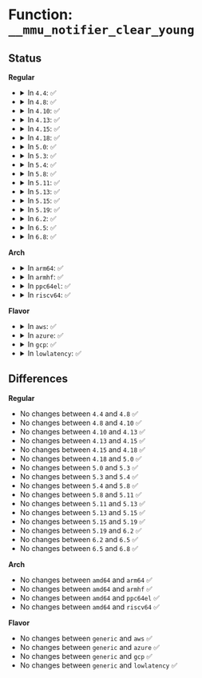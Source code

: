 # Function: <code>__mmu_notifier_clear_young</code>

## Status
<b>Regular</b>
<ul>
<li>
<details>
<summary>In <code>4.4</code>: ✅</summary>

```c
int __mmu_notifier_clear_young(struct mm_struct *mm, long unsigned int start, long unsigned int end);
```

**Collision:** Unique Global

**Inline:** No

**Transformation:** False

**Instances:**

```
In mm/mmu_notifier.c (ffffffff811e3f70)
Location: mm/mmu_notifier.c:126
Inline: False
Direct callers:
  - mm/page_idle.c:page_idle_clear_pte_refs_one
  - mm/page_idle.c:page_idle_clear_pte_refs_one
```
**Symbols:**

```
ffffffff811e3f70-ffffffff811e3ff5: __mmu_notifier_clear_young (STB_GLOBAL)
```
</details>
</li>
<li>
<details>
<summary>In <code>4.8</code>: ✅</summary>

```c
int __mmu_notifier_clear_young(struct mm_struct *mm, long unsigned int start, long unsigned int end);
```

**Collision:** Unique Global

**Inline:** No

**Transformation:** False

**Instances:**

```
In mm/mmu_notifier.c (ffffffff81202a00)
Location: mm/mmu_notifier.c:126
Inline: False
Direct callers:
  - mm/page_idle.c:page_idle_clear_pte_refs_one
  - mm/page_idle.c:page_idle_clear_pte_refs_one
```
**Symbols:**

```
ffffffff81202a00-ffffffff81202a8c: __mmu_notifier_clear_young (STB_GLOBAL)
```
</details>
</li>
<li>
<details>
<summary>In <code>4.10</code>: ✅</summary>

```c
int __mmu_notifier_clear_young(struct mm_struct *mm, long unsigned int start, long unsigned int end);
```

**Collision:** Unique Global

**Inline:** No

**Transformation:** False

**Instances:**

```
In mm/mmu_notifier.c (ffffffff81214840)
Location: mm/mmu_notifier.c:126
Inline: False
Direct callers:
  - mm/page_idle.c:page_idle_clear_pte_refs_one
  - mm/page_idle.c:page_idle_clear_pte_refs_one
```
**Symbols:**

```
ffffffff81214840-ffffffff812148cc: __mmu_notifier_clear_young (STB_GLOBAL)
```
</details>
</li>
<li>
<details>
<summary>In <code>4.13</code>: ✅</summary>

```c
int __mmu_notifier_clear_young(struct mm_struct *mm, long unsigned int start, long unsigned int end);
```

**Collision:** Unique Global

**Inline:** No

**Transformation:** False

**Instances:**

```
In mm/mmu_notifier.c (ffffffff8121fcc0)
Location: mm/mmu_notifier.c:127
Inline: False
Direct callers:
  - mm/page_idle.c:page_idle_clear_pte_refs_one
  - mm/page_idle.c:page_idle_clear_pte_refs_one
```
**Symbols:**

```
ffffffff8121fcc0-ffffffff8121fd48: __mmu_notifier_clear_young (STB_GLOBAL)
```
</details>
</li>
<li>
<details>
<summary>In <code>4.15</code>: ✅</summary>

```c
int __mmu_notifier_clear_young(struct mm_struct *mm, long unsigned int start, long unsigned int end);
```

**Collision:** Unique Global

**Inline:** No

**Transformation:** False

**Instances:**

```
In mm/mmu_notifier.c (ffffffff8123aee0)
Location: mm/mmu_notifier.c:127
Inline: False
Direct callers:
  - mm/page_idle.c:page_idle_clear_pte_refs_one
  - mm/page_idle.c:page_idle_clear_pte_refs_one
```
**Symbols:**

```
ffffffff8123aee0-ffffffff8123af6b: __mmu_notifier_clear_young (STB_GLOBAL)
```
</details>
</li>
<li>
<details>
<summary>In <code>4.18</code>: ✅</summary>

```c
int __mmu_notifier_clear_young(struct mm_struct *mm, long unsigned int start, long unsigned int end);
```

**Collision:** Unique Global

**Inline:** No

**Transformation:** False

**Instances:**

```
In mm/mmu_notifier.c (ffffffff8125e420)
Location: mm/mmu_notifier.c:127
Inline: False
Direct callers:
  - mm/page_idle.c:page_idle_clear_pte_refs_one
  - mm/page_idle.c:page_idle_clear_pte_refs_one
```
**Symbols:**

```
ffffffff8125e420-ffffffff8125e4ab: __mmu_notifier_clear_young (STB_GLOBAL)
```
</details>
</li>
<li>
<details>
<summary>In <code>5.0</code>: ✅</summary>

```c
int __mmu_notifier_clear_young(struct mm_struct *mm, long unsigned int start, long unsigned int end);
```

**Collision:** Unique Global

**Inline:** No

**Transformation:** False

**Instances:**

```
In mm/mmu_notifier.c (ffffffff81272ca0)
Location: mm/mmu_notifier.c:120
Inline: False
Direct callers:
  - mm/page_idle.c:page_idle_clear_pte_refs_one
  - mm/page_idle.c:page_idle_clear_pte_refs_one
```
**Symbols:**

```
ffffffff81272ca0-ffffffff81272d2b: __mmu_notifier_clear_young (STB_GLOBAL)
```
</details>
</li>
<li>
<details>
<summary>In <code>5.3</code>: ✅</summary>

```c
int __mmu_notifier_clear_young(struct mm_struct *mm, long unsigned int start, long unsigned int end);
```

**Collision:** Unique Global

**Inline:** No

**Transformation:** False

**Instances:**

```
In mm/mmu_notifier.c (ffffffff8128e480)
Location: mm/mmu_notifier.c:118
Inline: False
Direct callers:
  - mm/page_idle.c:page_idle_clear_pte_refs_one
  - mm/page_idle.c:page_idle_clear_pte_refs_one
```
**Symbols:**

```
ffffffff8128e480-ffffffff8128e517: __mmu_notifier_clear_young (STB_GLOBAL)
```
</details>
</li>
<li>
<details>
<summary>In <code>5.4</code>: ✅</summary>

```c
int __mmu_notifier_clear_young(struct mm_struct *mm, long unsigned int start, long unsigned int end);
```

**Collision:** Unique Global

**Inline:** No

**Transformation:** False

**Instances:**

```
In mm/mmu_notifier.c (ffffffff8129e060)
Location: mm/mmu_notifier.c:112
Inline: False
Direct callers:
  - mm/page_idle.c:page_idle_clear_pte_refs_one
  - mm/page_idle.c:page_idle_clear_pte_refs_one
```
**Symbols:**

```
ffffffff8129e060-ffffffff8129e0fa: __mmu_notifier_clear_young (STB_GLOBAL)
```
</details>
</li>
<li>
<details>
<summary>In <code>5.8</code>: ✅</summary>

```c
int __mmu_notifier_clear_young(struct mm_struct *mm, long unsigned int start, long unsigned int end);
```

**Collision:** Unique Global

**Inline:** No

**Transformation:** False

**Instances:**

```
In mm/mmu_notifier.c (ffffffff812d2680)
Location: mm/mmu_notifier.c:385
Inline: False
Direct callers:
  - mm/page_idle.c:page_idle_clear_pte_refs_one
  - mm/page_idle.c:page_idle_clear_pte_refs_one
```
**Symbols:**

```
ffffffff812d2680-ffffffff812d2717: __mmu_notifier_clear_young (STB_GLOBAL)
```
</details>
</li>
<li>
<details>
<summary>In <code>5.11</code>: ✅</summary>

```c
int __mmu_notifier_clear_young(struct mm_struct *mm, long unsigned int start, long unsigned int end);
```

**Collision:** Unique Global

**Inline:** No

**Transformation:** False

**Instances:**

```
In mm/mmu_notifier.c (ffffffff812de0b0)
Location: mm/mmu_notifier.c:385
Inline: False
Direct callers:
  - mm/page_idle.c:page_idle_clear_pte_refs_one
  - mm/page_idle.c:page_idle_clear_pte_refs_one
```
**Symbols:**

```
ffffffff812de0b0-ffffffff812de147: __mmu_notifier_clear_young (STB_GLOBAL)
```
</details>
</li>
<li>
<details>
<summary>In <code>5.13</code>: ✅</summary>

```c
int __mmu_notifier_clear_young(struct mm_struct *mm, long unsigned int start, long unsigned int end);
```

**Collision:** Unique Global

**Inline:** No

**Transformation:** False

**Instances:**

```
In mm/mmu_notifier.c (ffffffff812e5800)
Location: mm/mmu_notifier.c:385
Inline: False
Direct callers:
  - mm/page_idle.c:page_idle_clear_pte_refs_one
  - mm/page_idle.c:page_idle_clear_pte_refs_one
```
**Symbols:**

```
ffffffff812e5800-ffffffff812e5897: __mmu_notifier_clear_young (STB_GLOBAL)
```
</details>
</li>
<li>
<details>
<summary>In <code>5.15</code>: ✅</summary>

```c
int __mmu_notifier_clear_young(struct mm_struct *mm, long unsigned int start, long unsigned int end);
```

**Collision:** Unique Global

**Inline:** No

**Transformation:** False

**Instances:**

```
In mm/mmu_notifier.c (ffffffff8132d630)
Location: mm/mmu_notifier.c:385
Inline: False
Direct callers:
  - mm/page_idle.c:page_idle_clear_pte_refs_one
  - mm/page_idle.c:page_idle_clear_pte_refs_one
```
**Symbols:**

```
ffffffff8132d630-ffffffff8132d6c7: __mmu_notifier_clear_young (STB_GLOBAL)
```
</details>
</li>
<li>
<details>
<summary>In <code>5.19</code>: ✅</summary>

```c
int __mmu_notifier_clear_young(struct mm_struct *mm, long unsigned int start, long unsigned int end);
```

**Collision:** Unique Global

**Inline:** No

**Transformation:** False

**Instances:**

```
In mm/mmu_notifier.c (ffffffff8139d810)
Location: mm/mmu_notifier.c:385
Inline: False
Direct callers:
  - mm/page_idle.c:page_idle_clear_pte_refs_one
  - mm/page_idle.c:page_idle_clear_pte_refs_one
```
**Symbols:**

```
ffffffff8139d810-ffffffff8139d8ae: __mmu_notifier_clear_young (STB_GLOBAL)
```
</details>
</li>
<li>
<details>
<summary>In <code>6.2</code>: ✅</summary>

```c
int __mmu_notifier_clear_young(struct mm_struct *mm, long unsigned int start, long unsigned int end);
```

**Collision:** Unique Global

**Inline:** No

**Transformation:** False

**Instances:**

```
In mm/mmu_notifier.c (ffffffff8141ccf0)
Location: mm/mmu_notifier.c:385
Inline: False
Direct callers:
  - mm/page_idle.c:page_idle_clear_pte_refs_one
  - mm/page_idle.c:page_idle_clear_pte_refs_one
```
**Symbols:**

```
ffffffff8141ccf0-ffffffff8141cd8e: __mmu_notifier_clear_young (STB_GLOBAL)
```
</details>
</li>
<li>
<details>
<summary>In <code>6.5</code>: ✅</summary>

```c
int __mmu_notifier_clear_young(struct mm_struct *mm, long unsigned int start, long unsigned int end);
```

**Collision:** Unique Global

**Inline:** No

**Transformation:** False

**Instances:**

```
In mm/mmu_notifier.c (ffffffff814502b0)
Location: mm/mmu_notifier.c:385
Inline: False
Direct callers:
  - mm/page_idle.c:page_idle_clear_pte_refs_one
  - mm/page_idle.c:page_idle_clear_pte_refs_one
```
**Symbols:**

```
ffffffff814502b0-ffffffff8145034e: __mmu_notifier_clear_young (STB_GLOBAL)
```
</details>
</li>
<li>
<details>
<summary>In <code>6.8</code>: ✅</summary>

```c
int __mmu_notifier_clear_young(struct mm_struct *mm, long unsigned int start, long unsigned int end);
```

**Collision:** Unique Global

**Inline:** No

**Transformation:** False

**Instances:**

```
In mm/mmu_notifier.c (ffffffff81489fe0)
Location: mm/mmu_notifier.c:385
Inline: False
Direct callers:
  - mm/page_idle.c:page_idle_clear_pte_refs_one
  - mm/page_idle.c:page_idle_clear_pte_refs_one
```
**Symbols:**

```
ffffffff81489fe0-ffffffff8148a07e: __mmu_notifier_clear_young (STB_GLOBAL)
```
</details>
</li>
</ul>
<b>Arch</b>
<ul>
<li>
<details>
<summary>In <code>arm64</code>: ✅</summary>

```c
int __mmu_notifier_clear_young(struct mm_struct *mm, long unsigned int start, long unsigned int end);
```

**Collision:** Unique Global

**Inline:** No

**Transformation:** False

**Instances:**

```
In mm/mmu_notifier.c (ffff80001033d4a8)
Location: mm/mmu_notifier.c:112
Inline: False
Direct callers:
  - mm/page_idle.c:page_idle_clear_pte_refs_one
  - mm/page_idle.c:page_idle_clear_pte_refs_one
```
**Symbols:**

```
ffff80001033d4a8-ffff80001033d55c: __mmu_notifier_clear_young (STB_GLOBAL)
```
</details>
</li>
<li>
<details>
<summary>In <code>armhf</code>: ✅</summary>

```c
int __mmu_notifier_clear_young(struct mm_struct *mm, long unsigned int start, long unsigned int end);
```

**Collision:** Unique Global

**Inline:** No

**Transformation:** False

**Instances:**

```
In mm/mmu_notifier.c (c0543aac)
Location: mm/mmu_notifier.c:112
Inline: False
Direct callers:
  - mm/page_idle.c:page_idle_clear_pte_refs_one
  - mm/page_idle.c:page_idle_clear_pte_refs_one
```
**Symbols:**

```
c0543aac-c0543b7c: __mmu_notifier_clear_young (STB_GLOBAL)
```
</details>
</li>
<li>
<details>
<summary>In <code>ppc64el</code>: ✅</summary>

```c
int __mmu_notifier_clear_young(struct mm_struct *mm, long unsigned int start, long unsigned int end);
```

**Collision:** Unique Global

**Inline:** No

**Transformation:** False

**Instances:**

```
In mm/mmu_notifier.c (c000000000418a30)
Location: mm/mmu_notifier.c:112
Inline: False
Direct callers:
  - mm/page_idle.c:page_idle_clear_pte_refs_one
  - mm/page_idle.c:page_idle_clear_pte_refs_one
```
**Symbols:**

```
c000000000418a30-c000000000418b84: __mmu_notifier_clear_young (STB_GLOBAL)
```
</details>
</li>
<li>
<details>
<summary>In <code>riscv64</code>: ✅</summary>

```c
int __mmu_notifier_clear_young(struct mm_struct *mm, long unsigned int start, long unsigned int end);
```

**Collision:** Unique Global

**Inline:** No

**Transformation:** False

**Instances:**

```
In mm/mmu_notifier.c (ffffffe000232c26)
Location: mm/mmu_notifier.c:112
Inline: False
Direct callers:
  - mm/page_idle.c:page_idle_clear_pte_refs_one
```
**Symbols:**

```
ffffffe000232c26-ffffffe000232cb4: __mmu_notifier_clear_young (STB_GLOBAL)
```
</details>
</li>
</ul>
<b>Flavor</b>
<ul>
<li>
<details>
<summary>In <code>aws</code>: ✅</summary>

```c
int __mmu_notifier_clear_young(struct mm_struct *mm, long unsigned int start, long unsigned int end);
```

**Collision:** Unique Global

**Inline:** No

**Transformation:** False

**Instances:**

```
In mm/mmu_notifier.c (ffffffff81296640)
Location: mm/mmu_notifier.c:112
Inline: False
Direct callers:
  - mm/page_idle.c:page_idle_clear_pte_refs_one
  - mm/page_idle.c:page_idle_clear_pte_refs_one
```
**Symbols:**

```
ffffffff81296640-ffffffff812966da: __mmu_notifier_clear_young (STB_GLOBAL)
```
</details>
</li>
<li>
<details>
<summary>In <code>azure</code>: ✅</summary>

```c
int __mmu_notifier_clear_young(struct mm_struct *mm, long unsigned int start, long unsigned int end);
```

**Collision:** Unique Global

**Inline:** No

**Transformation:** False

**Instances:**

```
In mm/mmu_notifier.c (ffffffff81288250)
Location: mm/mmu_notifier.c:112
Inline: False
Direct callers:
  - mm/page_idle.c:page_idle_clear_pte_refs_one
  - mm/page_idle.c:page_idle_clear_pte_refs_one
```
**Symbols:**

```
ffffffff81288250-ffffffff812882ea: __mmu_notifier_clear_young (STB_GLOBAL)
```
</details>
</li>
<li>
<details>
<summary>In <code>gcp</code>: ✅</summary>

```c
int __mmu_notifier_clear_young(struct mm_struct *mm, long unsigned int start, long unsigned int end);
```

**Collision:** Unique Global

**Inline:** No

**Transformation:** False

**Instances:**

```
In mm/mmu_notifier.c (ffffffff81294450)
Location: mm/mmu_notifier.c:112
Inline: False
Direct callers:
  - mm/page_idle.c:page_idle_clear_pte_refs_one
  - mm/page_idle.c:page_idle_clear_pte_refs_one
```
**Symbols:**

```
ffffffff81294450-ffffffff812944ea: __mmu_notifier_clear_young (STB_GLOBAL)
```
</details>
</li>
<li>
<details>
<summary>In <code>lowlatency</code>: ✅</summary>

```c
int __mmu_notifier_clear_young(struct mm_struct *mm, long unsigned int start, long unsigned int end);
```

**Collision:** Unique Global

**Inline:** No

**Transformation:** False

**Instances:**

```
In mm/mmu_notifier.c (ffffffff812a42c0)
Location: mm/mmu_notifier.c:112
Inline: False
Direct callers:
  - mm/page_idle.c:page_idle_clear_pte_refs_one
  - mm/page_idle.c:page_idle_clear_pte_refs_one
```
**Symbols:**

```
ffffffff812a42c0-ffffffff812a435a: __mmu_notifier_clear_young (STB_GLOBAL)
```
</details>
</li>
</ul>

## Differences
<b>Regular</b>
<ul>
<li>
No changes between <code>4.4</code> and <code>4.8</code> ✅
</li>
<li>
No changes between <code>4.8</code> and <code>4.10</code> ✅
</li>
<li>
No changes between <code>4.10</code> and <code>4.13</code> ✅
</li>
<li>
No changes between <code>4.13</code> and <code>4.15</code> ✅
</li>
<li>
No changes between <code>4.15</code> and <code>4.18</code> ✅
</li>
<li>
No changes between <code>4.18</code> and <code>5.0</code> ✅
</li>
<li>
No changes between <code>5.0</code> and <code>5.3</code> ✅
</li>
<li>
No changes between <code>5.3</code> and <code>5.4</code> ✅
</li>
<li>
No changes between <code>5.4</code> and <code>5.8</code> ✅
</li>
<li>
No changes between <code>5.8</code> and <code>5.11</code> ✅
</li>
<li>
No changes between <code>5.11</code> and <code>5.13</code> ✅
</li>
<li>
No changes between <code>5.13</code> and <code>5.15</code> ✅
</li>
<li>
No changes between <code>5.15</code> and <code>5.19</code> ✅
</li>
<li>
No changes between <code>5.19</code> and <code>6.2</code> ✅
</li>
<li>
No changes between <code>6.2</code> and <code>6.5</code> ✅
</li>
<li>
No changes between <code>6.5</code> and <code>6.8</code> ✅
</li>
</ul>
<b>Arch</b>
<ul>
<li>
No changes between <code>amd64</code> and <code>arm64</code> ✅
</li>
<li>
No changes between <code>amd64</code> and <code>armhf</code> ✅
</li>
<li>
No changes between <code>amd64</code> and <code>ppc64el</code> ✅
</li>
<li>
No changes between <code>amd64</code> and <code>riscv64</code> ✅
</li>
</ul>
<b>Flavor</b>
<ul>
<li>
No changes between <code>generic</code> and <code>aws</code> ✅
</li>
<li>
No changes between <code>generic</code> and <code>azure</code> ✅
</li>
<li>
No changes between <code>generic</code> and <code>gcp</code> ✅
</li>
<li>
No changes between <code>generic</code> and <code>lowlatency</code> ✅
</li>
</ul>
